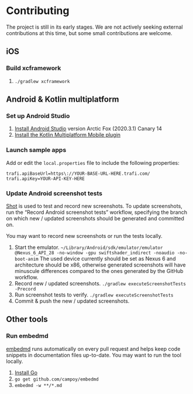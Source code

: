# Contributing

The project is still in its early stages. We are not actively seeking external contributions
at this time, but some small contributions are welcome.

## iOS

### Build xcframework
1. `./gradlew xcframework`

## Android & Kotlin multiplatform

### Set up Android Studio
1. [Install Android Studio][install-as] version Arctic Fox (2020.3.1) Canary 14
1. [Install the Kotlin Multiplatform Mobile plugin][install-kmm-plugin]

### Launch sample apps
Add or edit the `local.properties` file to include the following properties:

```
trafi.apiBaseUrl=https\://YOUR-BASE-URL-HERE.trafi.com/
trafi.apiKey=YOUR-API-KEY-HERE
```

### Update Android screenshot tests
[Shot][shot] is used to test and record new screenshots. To update screenshots, run the
“Record Android screenshot tests” workflow, specifying the branch on which new / updated screenshots
should be generated and committed on.

You may want to record new screenshots or run the tests locally.

1. Start the emulator.
`~/Library/Android/sdk/emulator/emulator @Nexus_6_API_28 -no-window -gpu swiftshader_indirect -noaudio -no-boot-anim`
The used device currently should be set as Nexus 6 and architecture should be x86, otherwise generated screenshots will have minuscule differences compared to the ones generated by the GitHub workflow.
2. Record new / updated screenshots.
`./gradlew executeScreenshotTests -Precord`
3. Run screenshot tests to verify.
`./gradlew executeScreenshotTests`
4. Commit & push the new / updated screenshots.

## Other tools

### Run embedmd

[embedmd][embedmd] runs automatically on every pull request and helps keep code snippets in
documentation files up-to-date. You may want to run the tool locally.

1. [Install Go][install-go]
1. `go get github.com/campoy/embedmd`
1. `embedmd -w **/*.md`

[shot]: https://github.com/Karumi/Shot
[embedmd]: https://github.com/campoy/embedmd
[install-go]: https://golang.org/doc/install
[install-as]: https://developer.android.com/studio/preview
[install-kmm-plugin]: https://kotlinlang.org/docs/mobile/kmm-plugin-releases.html
